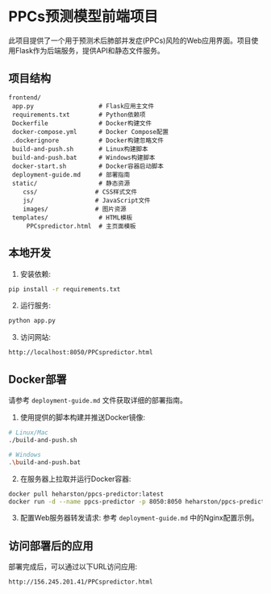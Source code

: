 ﻿# PPCs预测模型前端项目

此项目提供了一个用于预测术后肺部并发症(PPCs)风险的Web应用界面。项目使用Flask作为后端服务，提供API和静态文件服务。

## 项目结构

```
frontend/
 app.py                  # Flask应用主文件
 requirements.txt        # Python依赖项
 Dockerfile              # Docker构建文件
 docker-compose.yml      # Docker Compose配置
 .dockerignore           # Docker构建忽略文件
 build-and-push.sh       # Linux构建脚本
 build-and-push.bat      # Windows构建脚本
 docker-start.sh         # Docker容器启动脚本
 deployment-guide.md     # 部署指南
 static/                 # 静态资源
    css/                # CSS样式文件
    js/                 # JavaScript文件
    images/             # 图片资源
 templates/              # HTML模板
     PPCspredictor.html  # 主页面模板
```

## 本地开发

1. 安装依赖:
```bash
pip install -r requirements.txt
```

2. 运行服务:
```bash
python app.py
```

3. 访问网站:
```
http://localhost:8050/PPCspredictor.html
```

## Docker部署

请参考 `deployment-guide.md` 文件获取详细的部署指南。

1. 使用提供的脚本构建并推送Docker镜像:
```bash
# Linux/Mac
./build-and-push.sh

# Windows
.\build-and-push.bat
```

2. 在服务器上拉取并运行Docker容器:
```bash
docker pull heharston/ppcs-predictor:latest
docker run -d --name ppcs-predictor -p 8050:8050 heharston/ppcs-predictor:latest
```

3. 配置Web服务器转发请求:
参考 `deployment-guide.md` 中的Nginx配置示例。

## 访问部署后的应用

部署完成后，可以通过以下URL访问应用:
```
http://156.245.201.41/PPCspredictor.html
```
